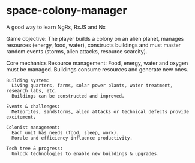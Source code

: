 # space-colony-manager
A good way to learn NgRx, RxJS and Nx

Game objective:
The player builds a colony on an alien planet, manages resources (energy, food, water), constructs buildings and must master random events (storms, alien attacks, resource scarcity).

  Core mechanics
    Resource management:
      Food, energy, water and oxygen must be managed.
      Buildings consume resources and generate new ones.

    Building system:
      Living quarters, farms, solar power plants, water treatment, research labs, etc.
      Buildings can be constructed and improved.

    Events & challenges:
      Meteorites, sandstorms, alien attacks or technical defects provide excitement.

    Colonist management:
      Each unit has needs (food, sleep, work).
      Morale and efficiency influence productivity.
      
    Tech tree & progress:
      Unlock technologies to enable new buildings & upgrades.
